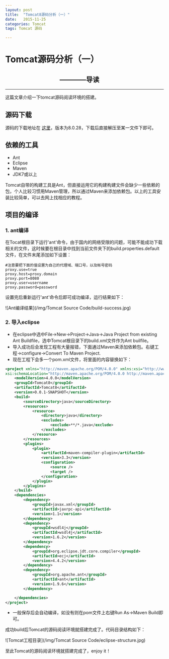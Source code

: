 ```yaml
---
layout: post
title:  "Tomcat8源码分析（一）"
date:   2015-11-25
categories: Tomcat 
tags: Tomcat 源码

---
```


# Tomcat源码分析（一）

## &emsp;&emsp;&emsp;&emsp;&emsp;&emsp;&emsp;&emsp; ————导读


---

这篇文章介绍一下tomcat源码阅读环境的搭建。

## 源码下载
源码的下载地址在 [这里](http://shinyfeather.com/tomcat/tomcat-8/v8.0.28/src/apache-tomcat-8.0.28-src.zip)，版本为8.0.28，下载后直接解压至某一文件下即可。

## 依赖的工具
- Ant
- Eclipse
- Maven
- JDK7或以上

Tomcat自带的构建工具是Ant，但直接运用它的构建构建文件会缺少一些依赖的包，个人比较习惯用Maven管理，所以通过Maven来添加依赖包。以上的工具安装比较简单，可以去网上找相应的教程。

## 项目的编译

### 1. ant编译
在Tocat根目录下运行'ant'命令，由于国内的网络受限的问题，可能不能成功下载相关的文件，这时候要在根目录中找到当前文件夹下的build.properties.default文件，在文件末尾添加如下设置：


	#注意要把下面的值设置为自己的代理域、端口号，以及帐号密码
	proxy.use=true
	proxy.host=proxy.domain
	proxy.port=8080
	proxy.user=username
	proxy.password=password


设置完后重新运行'ant'命令后即可成功编译，运行结果如下：

![Ant编译结果](/img/Tomcat Source Code/build-success.jpg)

### 2. 导入eclipse
- 在eclipse中选中File->New->Project->Java->Java Project from existing Ant Buildfile，选中Tomcat根目录下的build.xml文件作为Ant builfile。
- 导入成功后会发现工程有大量报错，下面通过Maven来添加依赖包。右键工程->configure->Convert To Maven Project.
- 现在工程下会多一个pom.xml文件，将里面的内容替换如下：

```xml
<project xmlns="http://maven.apache.org/POM/4.0.0" xmlns:xsi="http://www.w3.org/2001/XMLSchema-instance"
xsi:schemaLocation="http://maven.apache.org/POM/4.0.0 http://maven.apache.org/xsd/maven-4.0.0.xsd">
	<modelVersion>4.0.0</modelVersion>
	<groupId>Tomcat8</groupId>
	<artifactId>Tomcat8</artifactId>
	<version>0.0.1-SNAPSHOT</version>
	<build>
		<sourceDirectory>java</sourceDirectory>
		<resources>
			<resource>
				<directory>java</directory>
				<excludes>
					<exclude>**/*.java</exclude>
				</excludes>
			</resource>
		</resources>
		<plugins>
			<plugin>
				<artifactId>maven-compiler-plugin</artifactId>
				<version>3.3</version>
				<configuration>
					<source />
					<target />
				</configuration>
			</plugin>
		</plugins>
	</build>
	<dependencies>
		<dependency>
			<groupId>javax.xml</groupId>
			<artifactId>jaxrpc-api</artifactId>
			<version>1.1</version>
		</dependency>
		<dependency>
			<groupId>wsdl4j</groupId>
			<artifactId>wsdl4j</artifactId>
			<version>1.6.2</version>
		</dependency>
		<dependency>
			<groupId>org.eclipse.jdt.core.compiler</groupId>
			<artifactId>ecj</artifactId>
			<version>4.4.2</version>
		</dependency>
		<dependency>
			<groupId>org.apache.ant</groupId>
			<artifactId>ant</artifactId>
			<version>1.9.6</version>
		</dependency>

	</dependencies>
</project>
```

- 一般保存后会自动编译，如没有则在pom文件上右键Run As->Maven Build即可。

成功build后Tomcat的源码阅读环境就搭建完成了。代码目录结构如下：

![Tomcat工程目录](/img/Tomcat Source Code/eclipse-structure.jpg)

至此Tomcat的源码阅读环境就搭建完成了，enjoy it！